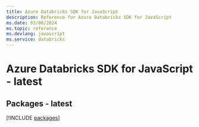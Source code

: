 ```yaml
---
title: Azure Databricks SDK for JavaScript
description: Reference for Azure Databricks SDK for JavaScript
ms.date: 03/08/2024
ms.topic: reference
ms.devlang: javascript
ms.service: databricks
---
```

# Azure Databricks SDK for JavaScript - latest
## Packages - latest
[!INCLUDE [packages](databricks-index.md)]